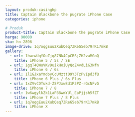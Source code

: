 ```yaml
---
layout: produk-casinghp
title: Captain Blackbone the pugrate iPhone Case
categories: iphone

# Produk
product-title: Captain Blackbone the pugrate iPhone Case
harga: 90000
sku: hn-2896
image-drive: 1q7oqgEuu2XubQeq7ZReG5eb79rK17mkB
gallery:
  - url: 1hwrwUqYOuZjq87Nk4CpCBSjZH2vaMGnQ
    title: iPhone 5 / 5s / SE
  - url: 1gqT4QWuVKv9uikHoiUyQoZ4vdLiG3Nfn
    title: iPhone 6 / 6s
  - url: 1l1GJxaYmdoyCcUMzttO9Y3TzPvIpd3fQ
    title: iPhone 6 Plus / 6s Plus
  - url: 1xZVvCDTukd-ZSPJxw8d1P3PZ-rGcNFvG
    title: iPhone 7 / 8
  - url: 1w6wgylkZk1LaP88wmYUl_EaPjjsh5fZT
    title: iPhone 7 Plus / 8 Plus
  - url: 1q7oqgEuu2XubQeq7ZReG5eb79rK17mkB
    title: iPhone X
---
```

